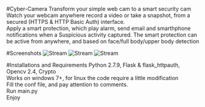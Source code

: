 #Cyber-Camera
Transform your simple web cam to a smart security cam <br>
Watch your webcam anywhere record a video or take a snapshot, from a secured (HTTPS & HTTP Basic Auth) interface. <br>
Apply a smart protection, which play alarm, send email and smarthphone notifications when a Suspicious activity captured. 
The smart protection can be active from anywhere, and based on face/full body/upper body detection 

#Screenshots
![Stream](https://github.com/amirfefer/Cyber-Camera/blob/master/static/stream.jpg) 
![Stream](https://github.com/amirfefer/Cyber-Camera/blob/master/static/online.jpg)
![Stream](https://github.com/amirfefer/Cyber-Camera/blob/master/static/record.jpg)

#Installations and Requirements
Python 2.7.9, Flask & flask_httpauth, Opencv 2.4, Crypto <br>
Works on windows 7+, for linux the code require a little modification <br>
Fill the conf file, and pay attention to comments. <br>
Run main.py <br>
Enjoy

